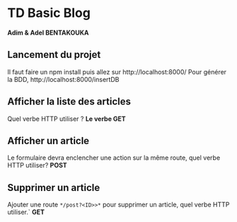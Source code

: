 # TD Basic Blog
**Adim & Adel BENTAKOUKA**
## Lancement du projet

Il faut faire un npm install puis allez sur http://localhost:8000/
Pour générer la BDD, http://localhost:8000/insertDB


## Afficher la liste des articles


Quel verbe HTTP utiliser ?
**Le verbe GET**


## Afficher un article

Le formulaire devra enclencher une action sur la même route, quel verbe HTTP utiliser?
**POST**

## Supprimer un article

Ajouter une route `*/post?<ID>>*` pour supprimer un article, quel verbe HTTP utiliser.`
**GET**

